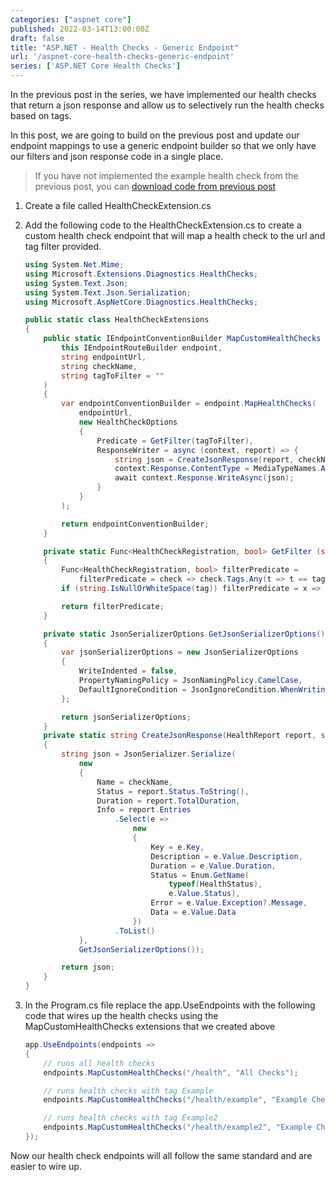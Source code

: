 ```yaml
---
categories: ["aspnet core"]
published: 2022-03-14T13:00:00Z
draft: false
title: "ASP.NET - Health Checks - Generic Endpoint"
url: '/aspnet-core-health-checks-generic-endpoint'
series: ['ASP.NET Core Health Checks']
---
```


In the previous post in the series, we have implemented our health checks that return a json response and allow us to selectively run the health checks based on tags.

In this post, we are going to build on the previous post and update our endpoint mappings to use a generic endpoint builder so that we only have our filters and json response code in a single place.

<!--more-->

> If you have not implemented the example health check from the previous post, you can [download code from previous post](https://github.com/digitaldrummerj/aspnet-core-health-checks-example/tree/feature/3-filter)

1. Create a file called HealthCheckExtension.cs
1. Add the following code to the HealthCheckExtension.cs to create a custom health check endpoint that will map a health check to the url and tag filter provided.

    ```csharp
    using System.Net.Mime;
    using Microsoft.Extensions.Diagnostics.HealthChecks;
    using System.Text.Json;
    using System.Text.Json.Serialization;
    using Microsoft.AspNetCore.Diagnostics.HealthChecks;

    public static class HealthCheckExtensions
    {
        public static IEndpointConventionBuilder MapCustomHealthChecks (
            this IEndpointRouteBuilder endpoint,
            string endpointUrl,
            string checkName,
            string tagToFilter = ""
        )
        {
            var endpointConventionBuilder = endpoint.MapHealthChecks(
                endpointUrl,
                new HealthCheckOptions
                {
                    Predicate = GetFilter(tagToFilter),
                    ResponseWriter = async (context, report) => {
                        string json = CreateJsonResponse(report, checkName);
                        context.Response.ContentType = MediaTypeNames.Application.Json;
                        await context.Response.WriteAsync(json);
                    }
                }
            );

            return endpointConventionBuilder;
        }

        private static Func<HealthCheckRegistration, bool> GetFilter (string tag)
        {
            Func<HealthCheckRegistration, bool> filterPredicate =
                filterPredicate = check => check.Tags.Any(t => t == tag);
            if (string.IsNullOrWhiteSpace(tag)) filterPredicate = x => true;

            return filterPredicate;
        }

        private static JsonSerializerOptions GetJsonSerializerOptions()
        {
            var jsonSerializerOptions = new JsonSerializerOptions
            {
                WriteIndented = false,
                PropertyNamingPolicy = JsonNamingPolicy.CamelCase,
                DefaultIgnoreCondition = JsonIgnoreCondition.WhenWritingNull
            };

            return jsonSerializerOptions;
        }
        private static string CreateJsonResponse(HealthReport report, string checkName)
        {
            string json = JsonSerializer.Serialize(
                new
                {
                    Name = checkName,
                    Status = report.Status.ToString(),
                    Duration = report.TotalDuration,
                    Info = report.Entries
                        .Select(e =>
                            new
                            {
                                Key = e.Key,
                                Description = e.Value.Description,
                                Duration = e.Value.Duration,
                                Status = Enum.GetName(
                                    typeof(HealthStatus),
                                    e.Value.Status),
                                Error = e.Value.Exception?.Message,
                                Data = e.Value.Data
                            })
                        .ToList()
                },
                GetJsonSerializerOptions());

            return json;
        }
    }
    ```

1. In the Program.cs file replace the app.UseEndpoints with the following code that wires up the health checks using the MapCustomHealthChecks extensions that we created above

    ```csharp
    app.UseEndpoints(endpoints =>
    {
        // runs all health checks
        endpoints.MapCustomHealthChecks("/health", "All Checks");

        // runs health checks with tag Example
        endpoints.MapCustomHealthChecks("/health/example", "Example Checks", "Example");

        // runs health checks with tag Example2
        endpoints.MapCustomHealthChecks("/health/example2", "Example Checks 2", "Example2");
    });
    ```

Now our health check endpoints will all follow the same standard and are easier to wire up.
